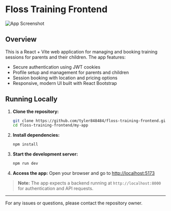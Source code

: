 # Floss Training Frontend

![App Screenshot](screenshot.png)

## Overview

This is a React + Vite web application for managing and booking training sessions for parents and their children. The app features:

- Secure authentication using JWT cookies
- Profile setup and management for parents and children
- Session booking with location and pricing options
- Responsive, modern UI built with React Bootstrap

## Running Locally

1. **Clone the repository:**

   ```bash
   git clone https://github.com/tyler848484/floss-training-frontend.git
   cd floss-training-frontend/my-app
   ```

2. **Install dependencies:**

   ```bash
   npm install
   ```

3. **Start the development server:**

   ```bash
   npm run dev
   ```

4. **Access the app:**
   Open your browser and go to [http://localhost:5173](http://localhost:5173)

> **Note:** The app expects a backend running at `http://localhost:8000` for authentication and API requests.

---

For any issues or questions, please contact the repository owner.
